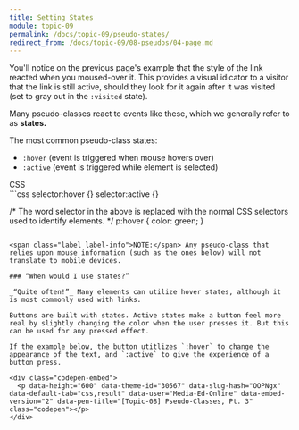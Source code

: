 ```yaml
---
title: Setting States
module: topic-09
permalink: /docs/topic-09/pseudo-states/
redirect_from: /docs/topic-09/08-pseudos/04-page.md
---
```


<div class="divider-heading"></div>

You'll notice on the previous page's example that the style of the link reacted when you moused-over it. This provides a visual idicator to a visitor that the link is still active, should they look for it again after it was visited (set to gray out in the `:visited` state).

Many pseudo-classes react to events like these, which we generally refer to as **states.**

The most common pseudo-class states:
- `:hover` (event is triggered when mouse hovers over)
- `:active` (event is triggered while element is selected)

<div id="code-heading">CSS</div>
```css
selector:hover {}
selector:active {}

/* The word selector in the above is replaced with
the normal CSS selectors used to identify elements. */
p:hover {
  color: green;
}
```

<span class="label label-info">NOTE:</span> Any pseudo-class that relies upon mouse information (such as the ones below) will not translate to mobile devices.

### “When would I use states?”

_“Quite often!”_ Many elements can utilize hover states, although it is most commonly used with links.

Buttons are built with states. Active states make a button feel more real by slightly changing the color when the user presses it. But this can be used for any pressed effect.

If the example below, the button utitlizes `:hover` to change the appearance of the text, and `:active` to give the experience of a button press.

<div class="codepen-embed">
  <p data-height="600" data-theme-id="30567" data-slug-hash="OOPNgx" data-default-tab="css,result" data-user="Media-Ed-Online" data-embed-version="2" data-pen-title="[Topic-08] Pseudo-Classes, Pt. 3" class="codepen"></p>
</div>
